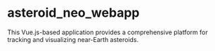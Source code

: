 # asteroid_neo_webapp
This Vue.js-based application provides a comprehensive platform for tracking and visualizing near-Earth asteroids.
